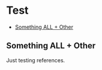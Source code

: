 # Test

* [Something ALL + Other](#something-all-other)

## Something ALL + Other

Just testing references.
